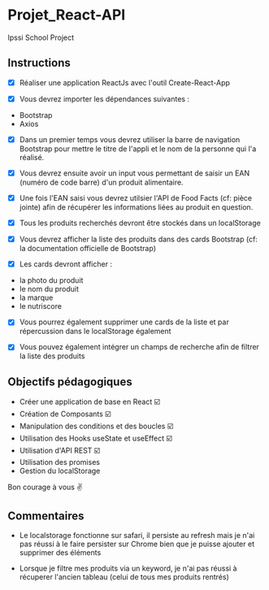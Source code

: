 # Projet_React-API

Ipssi School Project

## Instructions

- [x] Réaliser une application ReactJs avec l'outil Create-React-App

- [x] Vous devrez importer les dépendances suivantes :

* Bootstrap 
* Axios

- [x] Dans un premier temps vous devrez utiliser la barre de navigation Bootstrap pour mettre le titre de l'appli et le nom de la personne qui l'a réalisé.

- [x] Vous devrez ensuite avoir un input vous permettant de saisir un EAN (numéro de code barre) d'un produit alimentaire.

- [x] Une fois l'EAN saisi vous devrez utilsier l'API de Food Facts (cf: pièce jointe) afin de récupérer les informations liées au produit en question.

- [x] Tous les produits recherchés devront être stockés dans un localStorage

- [x] Vous devrez afficher la liste des produits dans des cards Bootstrap (cf: la documentation officielle de Bootstrap)

- [x] Les cards devront afficher :

* la photo du produit
* le nom du produit
* la marque
* le nutriscore

- [x] Vous pourrez également supprimer une cards de la liste et par répercussion dans le localStorage également

- [x] Vous pouvez également intégrer un champs de recherche afin de filtrer la liste des produits

## Objectifs pédagogiques

* Créer une application de base en React ☑️
* Création de Composants ☑️
* Manipulation des conditions et des boucles ☑️
* Utilisation des Hooks useState et useEffect ☑️
* Utilisation d'API REST ☑️
* Utilisation des promises
* Gestion du localStorage

Bon courage à vous ✌


## Commentaires 

* Le localstorage fonctionne sur safari, il persiste au refresh mais je n'ai pas réussi à le faire persister sur Chrome bien que je puisse ajouter et supprimer des éléments

* Lorsque je filtre mes produits via un keyword, je n'ai pas réussi à récuperer l'ancien tableau (celui de tous mes produits rentrés)



